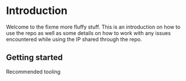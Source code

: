 # Introduction

Welcome to the fixme more fluffy stuff. This is an introduction on how to use the repo as well as some details on how to work with any issues encountered while using the IP shared through the repo. 

## Getting started

Recommended tooling



